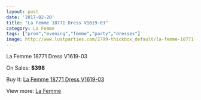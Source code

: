 ```yaml
---
layout: post
date: '2017-02-20'
title: "La Femme 18771 Dress V1619-03"
category: La Femme
tags: ["prom","evening","femme","party","dresses"]
image: http://www.lustparties.com/2799-thickbox_default/la-femme-18771-dress-v1619-03.jpg
---
```

La Femme 18771 Dress V1619-03

On Sales: **$398**
<a href="https://www.lustparties.com/en/la-femme/917-la-femme-18771-dress-v1619-03.html"><amp-img layout="responsive" width="600" height="600" src="//www.lustparties.com/2799-thickbox_default/la-femme-18771-dress-v1619-03.jpg" alt="La Femme 18771 Dress V1619-03 0" /></a>
<a href="https://www.lustparties.com/en/la-femme/917-la-femme-18771-dress-v1619-03.html"><amp-img layout="responsive" width="600" height="600" src="//www.lustparties.com/2800-thickbox_default/la-femme-18771-dress-v1619-03.jpg" alt="La Femme 18771 Dress V1619-03 1" /></a>
<a href="https://www.lustparties.com/en/la-femme/917-la-femme-18771-dress-v1619-03.html"><amp-img layout="responsive" width="600" height="600" src="//www.lustparties.com/2801-thickbox_default/la-femme-18771-dress-v1619-03.jpg" alt="La Femme 18771 Dress V1619-03 2" /></a>
<a href="https://www.lustparties.com/en/la-femme/917-la-femme-18771-dress-v1619-03.html"><amp-img layout="responsive" width="600" height="600" src="//www.lustparties.com/2802-thickbox_default/la-femme-18771-dress-v1619-03.jpg" alt="La Femme 18771 Dress V1619-03 3" /></a>
<a href="https://www.lustparties.com/en/la-femme/917-la-femme-18771-dress-v1619-03.html"><amp-img layout="responsive" width="600" height="600" src="//www.lustparties.com/2803-thickbox_default/la-femme-18771-dress-v1619-03.jpg" alt="La Femme 18771 Dress V1619-03 4" /></a>
<a href="https://www.lustparties.com/en/la-femme/917-la-femme-18771-dress-v1619-03.html"><amp-img layout="responsive" width="600" height="600" src="//www.lustparties.com/2804-thickbox_default/la-femme-18771-dress-v1619-03.jpg" alt="La Femme 18771 Dress V1619-03 5" /></a>

Buy it: [La Femme 18771 Dress V1619-03](https://www.lustparties.com/en/la-femme/917-la-femme-18771-dress-v1619-03.html "La Femme 18771 Dress V1619-03")

View more: [La Femme](https://www.lustparties.com/en/4-la-femme "La Femme")